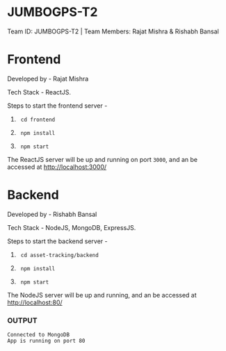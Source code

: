 # JUMBOGPS-T2
Team ID: JUMBOGPS-T2 | Team Members: Rajat Mishra &amp; Rishabh Bansal


# Frontend
Developed by - Rajat Mishra

Tech Stack - ReactJS.

Steps to start the frontend server - 

1.      cd frontend
2.      npm install
3.      npm start

The ReactJS server will be up and running on port `3000`, and an be accessed at [http://localhost:3000/](http://localhost:3000/)

# Backend
Developed by - Rishabh Bansal

Tech Stack - NodeJS, MongoDB, ExpressJS.

Steps to start the backend server - 

1.      cd asset-tracking/backend
2.      npm install
3.      npm start


The NodeJS server will be up and running, and an be accessed at [http://localhost:80/](http://localhost:80/)

###  OUTPUT

    Connected to MongoDB
    App is running on port 80
